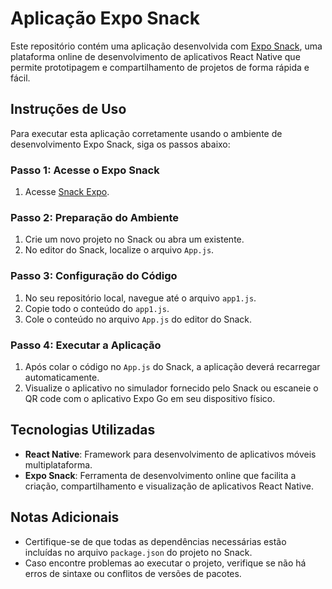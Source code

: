 # Aplicação Expo Snack

Este repositório contém uma aplicação desenvolvida com [Expo Snack](https://snack.expo.dev/), uma plataforma online de desenvolvimento de aplicativos React Native que permite prototipagem e compartilhamento de projetos de forma rápida e fácil.

## Instruções de Uso

Para executar esta aplicação corretamente usando o ambiente de desenvolvimento Expo Snack, siga os passos abaixo:

### Passo 1: Acesse o Expo Snack

1. Acesse [Snack Expo](https://snack.expo.dev/).

### Passo 2: Preparação do Ambiente

1. Crie um novo projeto no Snack ou abra um existente.
2. No editor do Snack, localize o arquivo `App.js`.

### Passo 3: Configuração do Código

1. No seu repositório local, navegue até o arquivo `app1.js`.
2. Copie todo o conteúdo do `app1.js`.
3. Cole o conteúdo no arquivo `App.js` do editor do Snack.

### Passo 4: Executar a Aplicação

1. Após colar o código no `App.js` do Snack, a aplicação deverá recarregar automaticamente.
2. Visualize o aplicativo no simulador fornecido pelo Snack ou escaneie o QR code com o aplicativo Expo Go em seu dispositivo físico.

## Tecnologias Utilizadas

- **React Native**: Framework para desenvolvimento de aplicativos móveis multiplataforma.
- **Expo Snack**: Ferramenta de desenvolvimento online que facilita a criação, compartilhamento e visualização de aplicativos React Native.

## Notas Adicionais

- Certifique-se de que todas as dependências necessárias estão incluídas no arquivo `package.json` do projeto no Snack.
- Caso encontre problemas ao executar o projeto, verifique se não há erros de sintaxe ou conflitos de versões de pacotes.
